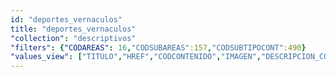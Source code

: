 ```yaml
---
id: "deportes_vernaculos"
title: "deportes_vernaculos"
"collection": "descriptivos"
"filters": {"CODAREAS": 16,"CODSUBAREAS":157,"CODSUBTIPOCONT":490}
"values_view": ["TITULO","HREF","CODCONTENIDO","IMAGEN","DESCRIPCION_COMUN","TEXTO","RECURSOS","CONTENIDOS_RELACIONADOS"]
---
```

<app-tab-bar></app-tab-bar>
<app-paginator-browser >
    <div class="medium-6 columns" ng-class="{'end': $last}" ng-repeat="card in elements()">
        <app-card-standard item="card" prefix="node.href"></app-card-standard>
    </div>
</app-paginator-browser>

